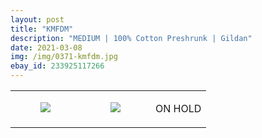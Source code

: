 ```yaml
---
layout: post
title: "KMFDM"
description: "MEDIUM | 100% Cotton Preshrunk | Gildan"
date: 2021-03-08
img: /img/0371-kmfdm.jpg
ebay_id: 233925117266
---
```




<table style="width:100%;"><tr><td style="vertical-align:top;">
      <figure class="tmblr-full" data-orig-height="2048" data-orig-width="1365" data-orig-src="https://concertshirts.netlify.app/shirts/0371/0371-01.jpg"><img src="https://64.media.tumblr.com/3089ba0d2ff5234fa5bc54a7a74c0449/3c55bd957f3057be-bd/s540x810/66f227aedf98de04bdcb4e699c54dd61ad99a82c.jpg" data-orig-height="2048" data-orig-width="1365" data-orig-src="https://concertshirts.netlify.app/shirts/0371/0371-01.jpg"/></figure></td>
    <td style="vertical-align:top;">
      <figure class="tmblr-full" data-orig-height="2048" data-orig-width="1365" data-orig-src="https://concertshirts.netlify.app/shirts/0371/0371-02.jpg"><img src="https://64.media.tumblr.com/e39d00b0ddac04bcdd12c713be72dc26/3c55bd957f3057be-71/s540x810/c42cdeabbc03c29abe7582efa3e1f61e3b17ae47.jpg" data-orig-height="2048" data-orig-width="1365" data-orig-src="https://concertshirts.netlify.app/shirts/0371/0371-02.jpg"/></figure></td><td class="sold-overlay"><p class="sold-text">ON HOLD</p></td>
  </tr></table>
